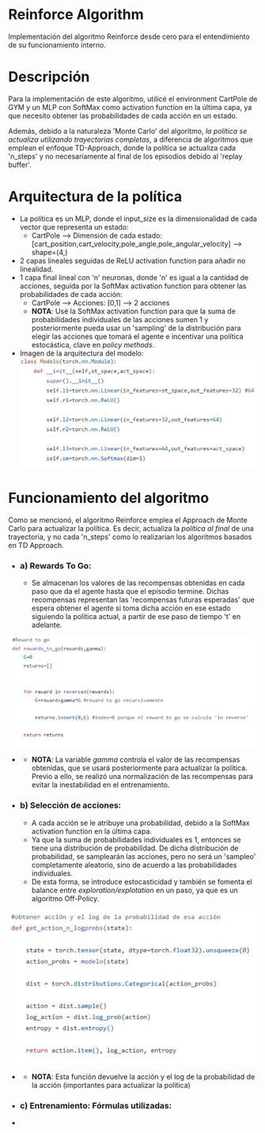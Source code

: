 # Reinforce Algorithm
Implementación del algoritmo Reinforce desde cero para el entendimiento de su funcionamiento interno.

# Descripción
Para la implementación de este algoritmo, utilicé el environment CartPole de GYM y un MLP con SoftMax como activation function en la última capa, ya que necesito obtener las probabilidades de cada acción en un estado.

Además, debido a la naturaleza 'Monte Carlo' del algoritmo, *la política se actualiza utilizando trayectorias completas*, a diferencia de algoritmos que emplean el enfoque TD-Approach, donde la política se actualiza cada 'n_steps' y no necesariamente al final de los episodios debido al 'replay buffer'.  

# Arquitectura de la política 
- La política es un MLP, donde el input_size es la dimensionalidad de cada vector que representa un estado:
  - CartPole --> Dimensión de cada estado: [cart_position,cart_velocity,pole_angle,pole_angular_velocity] --> shape=(4,)
- 2 capas lineales seguidas de ReLU activation function para añadir no linealidad.
- 1 capa final lineal con 'n' neuronas, donde 'n' es igual a la cantidad de acciones, seguida por la SoftMax activation function para obtener las probabilidades de cada acción:
  - CartPole --> Acciones: [0,1] --> 2 acciones
  - **NOTA**: Usé la SoftMax activation function para que la suma de probabilidades individuales de las acciones sumen 1 y posteriormente pueda usar un 'sampling' de la distribución para elegir las acciones que tomará el agente e incentivar una política estocástica, clave en *policy methods*.
- Imagen de la arquitectura del modelo:
  <div align="center">
  <img src="https://github.com/DianaMLlamocaZ/REINFORCEMENT_LEARNING/blob/main/POLICY-GRADIENT/REINFORCE-ALGORITHM/RL%20-%20CARTPOLE/IMAGENES/ArquitecturaModelo.JPG">
  </div>
# Funcionamiento del algoritmo
Como se mencionó, el algoritmo Reinforce emplea el Approach de Monte Carlo para actualizar la política. Es decir, actualiza la *política al final* de una trayectoria, y no cada 'n_steps' como lo realizarían los algoritmos basados en TD Approach.

- ### **a) Rewards To Go**:
  - Se almacenan los valores de las recompensas obtenidas en cada paso que da el agente hasta que el episodio termine.
Dichas recompensas representan las 'recompensas futuras esperadas' que espera obtener el agente si toma dicha acción en ese estado siguiendo la política actual, a partir de ese paso de tiempo 't' en adelante. 
<div align="center">
<img src="https://github.com/DianaMLlamocaZ/REINFORCEMENT_LEARNING/blob/main/POLICY-GRADIENT/REINFORCE-ALGORITHM/RL%20-%20CARTPOLE/IMAGENES/RewardsToGo.JPG">
</div>

- - **NOTA**: La variable *gamma* controla el valor de las recompensas obtenidas, que se usará posteriormente para actualizar la política. Previo a ello, se realizó una normalización de las recompensas para evitar la inestabilidad en el entrenamiento.

- ### **b) Selección de acciones**:
  - A cada acción se le atribuye una probabilidad, debido a la SoftMax activation function en la última capa.
  - Ya que la suma de probabilidades individuales es 1, entonces se tiene una distribución de probabilidad.
De dicha distribución de probabilidad, se samplearán las acciones, pero no será un 'sampleo' completamente aleatorio, sino de acuerdo a las probabilidades individuales.
  - De esta forma, se introduce estocasticidad y también se fomenta el balance entre *exploration/explotation* en un paso, ya que es un algoritmo Off-Policy.
<div align="center">
<img src="https://github.com/DianaMLlamocaZ/REINFORCEMENT_LEARNING/blob/main/POLICY-GRADIENT/REINFORCE-ALGORITHM/RL%20-%20CARTPOLE/IMAGENES/Actions_LogActions.JPG">
</div>

-  - **NOTA**: Esta función devuelve la acción y el log de la probabilidad de la acción (importantes para actualizar la política)
 
- ### **c) Entrenamiento: Fórmulas utilizadas**:
- 
